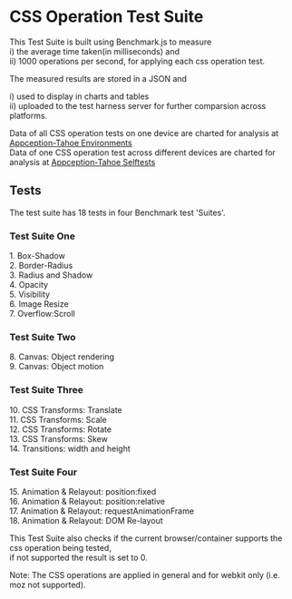 <h1>CSS Operation Test Suite</h1>


This Test Suite is built using Benchmark.js to measure <br/>
  i) the average time taken(in milliseconds) and <br/>
  ii) 1000 operations per second, 
for applying each css operation test. 

The measured results are stored in a JSON and <br/>

  i) used to display in charts and tables<br/>
  ii) uploaded to the test harness server for further comparsion across platforms.<br/>
  
  Data of all CSS operation tests on one device are charted for analysis at <a href='http://appception-tahoe.herokuapp.com/environments'>Appception-Tahoe Environments</a> <br/>
  Data of one CSS operation test across different devices are charted for analysis at <a href='http://appception-tahoe.herokuapp.com/selftests'>Appception-Tahoe Selftests</a> 
  
<h2>Tests</h2>
The test suite has 18 tests in four Benchmark test 'Suites'. 

<h3>Test Suite One</h3>
1. Box-Shadow <br/>
2. Border-Radius <br/>
3. Radius and Shadow <br/>
4. Opacity<br/>
5. Visibility<br/>
6. Image Resize<br/>
7. Overflow:Scroll<br/>

<h3>Test Suite Two</h3>
8. Canvas: Object rendering<br/>
9. Canvas: Object motion<br/>

<h3>Test Suite Three</h3>
10. CSS Transforms: Translate<br/>
11. CSS Transforms: Scale<br/>
12. CSS Transforms: Rotate<br/>
13. CSS Transforms: Skew<br/>
14. Transitions: width and height<br/>

<h3>Test Suite Four</h3>
15. Animation & Relayout: position:fixed<br/>
16. Animation & Relayout: position:relative<br/>
17. Animation & Relayout: requestAnimationFrame<br/>
18. Animation & Relayout: DOM Re-layout<br/>

This Test Suite also checks if the current browser/container supports the css operation being tested, <br/>
if not supported the result is set to 0.

Note: The CSS operations are applied in general and for webkit only (i.e. moz not supported).
